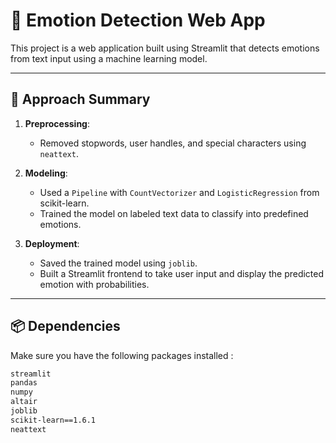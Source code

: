 # 💬 Emotion Detection Web App

This project is a web application built using Streamlit that detects emotions from text input using a machine learning model.

---

## 🧠 Approach Summary

1. **Preprocessing**:
   - Removed stopwords, user handles, and special characters using `neattext`.

2. **Modeling**:
   - Used a `Pipeline` with `CountVectorizer` and `LogisticRegression` from scikit-learn.
   - Trained the model on labeled text data to classify into predefined emotions.

3. **Deployment**:
   - Saved the trained model using `joblib`.
   - Built a Streamlit frontend to take user input and display the predicted emotion with probabilities.

---

## 📦 Dependencies

Make sure you have the following packages installed :

```txt
streamlit
pandas
numpy
altair
joblib
scikit-learn==1.6.1
neattext

